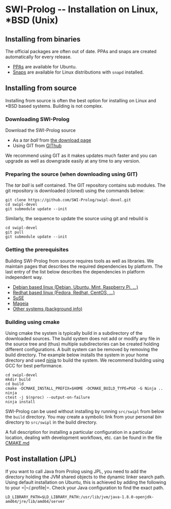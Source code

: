 # SWI-Prolog -- Installation on Linux, *BSD (Unix)

## Installing from binaries

The official packages are often out of date. PPAs and snaps are
created automatically for every release.

  - [PPAs](<PPA.html>) are available for Ubuntu.
  - [Snaps](<snap.html>) are available for Linux distributions with
    `snapd` installed.

## Installing from source

Installing from source is often the best option for installing on Linux
and *BSD based systems. Building is not complex.

### Downloading SWI-Prolog

Download the SWI-Prolog source

  - As a _tar ball_ from [the download page](</Download.html>)
  - Using GIT from [GIThub](https://github.com/SWI-Prolog/)

We recommend using GIT as it makes updates much faster and you can
upgrade as well as downgrade easily at any time to any version.

### Preparing the source (when downloading using GIT)

The _tar ball_ is self contained. The GIT repository contains sub
modules. The git repository is downloaded (cloned) using the commands
below:

```
git clone https://github.com/SWI-Prolog/swipl-devel.git
cd swipl-devel
git submodule update --init
```

Similarly, the sequence to update the source using git and rebuild is

```
cd swipl-devel
git pull
git submodule update --init
```

### Getting the prerequisites

Building SWI-Prolog from source requires tools as well as libraries.  We maintain
pages that describes the required dependencies by platform.  The last entry of the
list below describes the dependencies in platform independent way.

  - [Debian based linux (Debian, Ubuntu, Mint, Raspberry Pi, ...)](<Debian.html>)
  - [Redhat based linux (Fedora, Redhat, CentOS, ...)](<Redhat.html>)
  - [SuSE](<SuSE.html>)
  - [Mageia](<Mageia.html>)
  - [Other systems (background info)](<prerequisites.html>)

### Building using cmake

Using cmake the system is typically build in a subdirectory of the
downloaded sources. The build system does not add or modify any file
in the source tree and (thus) multiple subdirectories can be created
holding different configurations. A built system can be removed by
removing the build directory. The example below installs the system in
your home directory and used [ninja](https://ninja-build.org/) to
build the system.  We recommend building using GCC for best
performance.


```
cd swipl-devel
mkdir build
cd build
cmake -DCMAKE_INSTALL_PREFIX=$HOME -DCMAKE_BUILD_TYPE=PGO -G Ninja ..
ninja
ctest -j $(nproc) --output-on-failure
ninja install
```

SWI-Prolog can be used without installing by running `src/swipl`
from below the `build` directory.  You may create a symbolic link from
your personal _bin_ directory to `src/swipl` in the build directory.

A full description for installing a particular configuration in a
particular location, dealing with development workflows, etc. can be
found in the file
[CMAKE.md](https://github.com/SWI-Prolog/swipl-devel/blob/master/CMAKE.md)


## Post installation (JPL)

If you want to call Java from Prolog using JPL, you need to add the
directory holding the JVM shared objects to the dynamic linker search
path. Using default installation on Ubuntu, this is achieved by adding
the following to your =|~/.profile|=.  Check your Java configuration to
find the exact path.

```
LD_LIBRARY_PATH=$LD_LIBRARY_PATH:/usr/lib/jvm/java-1.8.0-openjdk-amd64/jre/lib/amd64/server
```
